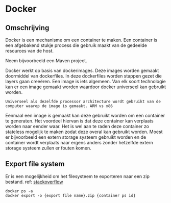 # Docker
## Omschrijving
Docker is een mechanisme om een container te maken. 
Een container is een afgebakend stukje process die gebruik maakt 
van de gedeelde resources van de host. 

Neem bijvoorbeeld een Maven project. 

Docker werkt op basis van dockerimages. Deze images worden gemaakt 
doormiddel van dockerfiles. In deze dockerfiles worden stappen gezet 
die layers gaan creeëren. Een image is iets algemeen. 
Van elk soort technologie kan er een image gemaakt worden waardoor docker 
universeel kan gebruikt worden. 

`Universeel als dezelfde processor architecture wordt gebruikt van de computer waarop de image is gemaakt. ARM vs x86`       

Eenmaal een image is gemaakt kan deze gebruikt worden om een container te generaten. 
Het voordeel hiervan is dat deze container kan verplaats worden naar eender waar. 
Het is wel aan te raden deze container zo stateless mogelijk te maken zodat deze overal 
kan gebruikt worden. 
Moest er bijvoorbeeld een extern storage systeem gebruikt worden en de container wordt verplaats 
naar ergens anders zonder hetzelfde extern storage systeem zullen er fouten komen. 

## Export file system
Er is een mogelijkheid om het filesysteem te exporteren naar een zip bestand. 
ref: [stackoverflow](https://stackoverflow.com/questions/44769315/how-to-see-docker-image-contents)
```shell
docker ps -a 
docker export -o {export file name}.zip {container ps id}
```
